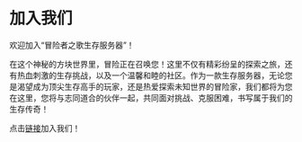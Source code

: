 # 加入我们

欢迎加入“冒险者之歌生存服务器”！

在这个神秘的方块世界里，冒险正在召唤您！这里不仅有精彩纷呈的探索之旅，还有热血刺激的生存挑战，以及一个温馨和睦的社区。作为一款生存服务器，无论您是渴望成为顶尖生存高手的玩家，还是热爱探索未知世界的冒险家，我们都将为您在这里，您将与志同道合的伙伴一起，共同面对挑战、克服困难，书写属于我们的生存传奇！

点击[链接](http://qm.qq.com/cgi-bin/qm/qr?_wv=1027&k=J8wgWf3kenb_krCFGn-5Q4vvf1u_16wp&authKey=iap5gsZVXpuNKNlkRtmccnZfrFgP%2BtOaTJAq6wjZi3TJLGngIsUrGIc6Mwm7r5cd&noverify=0&group_code=246721795)加入我们！